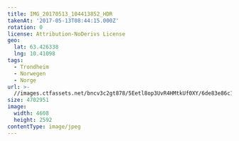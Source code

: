 ```yaml
---
title: IMG_20170513_104413852_HDR
takenAt: '2017-05-13T08:44:15.000Z'
rotation: 0
license: Attribution-NoDerivs License
geo:
  lat: 63.426338
  lng: 10.41098
tags:
  - Trondheim
  - Norwegen
  - Norge
url: >-
  //images.ctfassets.net/bncv3c2gt878/5Eetl8op3UvR4HMtkUf0XY/6de83e86c1a77401b69602adfe66c687/img_20170513_104413852_hdr_34488630532_o
size: 4702951
image:
  width: 4608
  height: 2592
contentType: image/jpeg
---
```


